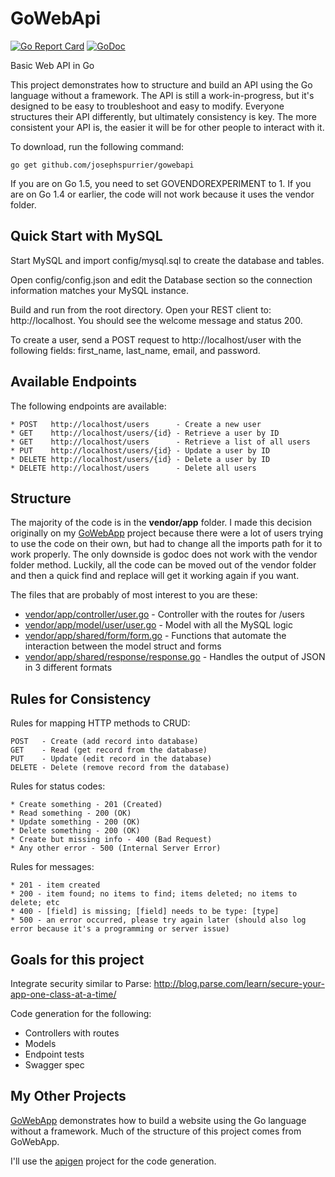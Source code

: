 # GoWebApi

[![Go Report Card](https://goreportcard.com/badge/github.com/josephspurrier/gowebapi)](https://goreportcard.com/report/github.com/josephspurrier/gowebapi)
[![GoDoc](https://godoc.org/github.com/josephspurrier/gowebapi?status.svg)](https://godoc.org/github.com/josephspurrier/gowebapi) 

Basic Web API in Go

This project demonstrates how to structure and build an API using the Go language without a framework. The API is still a work-in-progress, but it's designed to be easy to troubleshoot and easy to modify. Everyone structures their API differently, but ultimately consistency is key. The more consistent your API is, the easier it will be for other people to interact with it.

To download, run the following command:

~~~
go get github.com/josephspurrier/gowebapi
~~~

If you are on Go 1.5, you need to set GOVENDOREXPERIMENT to 1. If you are on Go 1.4 or earlier, the code will not work because it uses the vendor folder.

## Quick Start with MySQL

Start MySQL and import config/mysql.sql to create the database and tables.

Open config/config.json and edit the Database section so the connection information matches your MySQL instance.

Build and run from the root directory. Open your REST client to: http://localhost. You should see the welcome message and status 200.

To create a user, send a POST request to http://localhost/user with the following fields: first_name, last_name, email, and password.

## Available Endpoints

The following endpoints are available:

```
* POST   http://localhost/users		 - Create a new user
* GET	 http://localhost/users/{id} - Retrieve a user by ID
* GET	 http://localhost/users 	 - Retrieve a list of all users
* PUT	 http://localhost/users/{id} - Update a user by ID
* DELETE http://localhost/users/{id} - Delete a user by ID
* DELETE http://localhost/users		 - Delete all users
```

## Structure

The majority of the code is in the **vendor/app** folder. I made this decision originally on
my [GoWebApp](https://github.com/josephspurrier/gowebapp) project because there were
a lot of users trying to use the code on their own, but had to change all the imports path for it to work properly.
The only downside is godoc does not work with the vendor folder method. Luckily, all the code can be moved out of the vendor
folder and then a quick find and replace will get it working again if you want.

The files that are probably of most interest to you are these:

* [vendor/app/controller/user.go](https://github.com/josephspurrier/gowebapi/blob/master/vendor/app/controller/user.go) - Controller with the routes for /users
* [vendor/app/model/user/user.go](https://github.com/josephspurrier/gowebapi/blob/master/vendor/app/model/user/user.go) - Model with all the MySQL logic
* [vendor/app/shared/form/form.go](https://github.com/josephspurrier/gowebapi/blob/master/vendor/app/shared/form/form.go) - Functions that automate the interaction between the model struct and forms
* [vendor/app/shared/response/response.go](https://github.com/josephspurrier/gowebapi/blob/master/vendor/app/shared/response/response.go) - Handles the output of JSON in 3 different formats

## Rules for Consistency

Rules for mapping HTTP methods to CRUD:

```
POST   - Create (add record into database)
GET    - Read (get record from the database)
PUT    - Update (edit record in the database)
DELETE - Delete (remove record from the database)
```

Rules for status codes:

```
* Create something - 201 (Created)
* Read something - 200 (OK)
* Update something - 200 (OK)
* Delete something - 200 (OK)
* Create but missing info - 400 (Bad Request)
* Any other error - 500 (Internal Server Error)
```

Rules for messages:

```
* 201 - item created
* 200 - item found; no items to find; items deleted; no items to delete; etc
* 400 - [field] is missing; [field] needs to be type: [type]
* 500 - an error occurred, please try again later (should also log error because it's a programming or server issue)
```

## Goals for this project

Integrate security similar to Parse: http://blog.parse.com/learn/secure-your-app-one-class-at-a-time/

Code generation for the following:
* Controllers with routes
* Models
* Endpoint tests
* Swagger spec

## My Other Projects

[GoWebApp](https://github.com/josephspurrier/gowebapp) demonstrates how to build a website using the Go language without a framework. Much
of the structure of this project comes from GoWebApp.

I'll use the [apigen](https://github.com/josephspurrier/apigen) project for the code generation.
